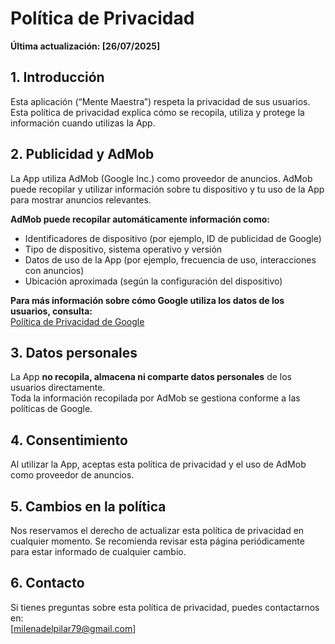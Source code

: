 # Política de Privacidad

**Última actualización: [26/07/2025]**

## 1. Introducción

Esta aplicación (“Mente Maestra”) respeta la privacidad de sus usuarios. Esta política de privacidad explica cómo se recopila, utiliza y protege la información cuando utilizas la App.

## 2. Publicidad y AdMob

La App utiliza AdMob (Google Inc.) como proveedor de anuncios. AdMob puede recopilar y utilizar información sobre tu dispositivo y tu uso de la App para mostrar anuncios relevantes.

**AdMob puede recopilar automáticamente información como:**
- Identificadores de dispositivo (por ejemplo, ID de publicidad de Google)
- Tipo de dispositivo, sistema operativo y versión
- Datos de uso de la App (por ejemplo, frecuencia de uso, interacciones con anuncios)
- Ubicación aproximada (según la configuración del dispositivo)

**Para más información sobre cómo Google utiliza los datos de los usuarios, consulta:**  
[Política de Privacidad de Google](https://policies.google.com/privacy)

## 3. Datos personales

La App **no recopila, almacena ni comparte datos personales** de los usuarios directamente.  
Toda la información recopilada por AdMob se gestiona conforme a las políticas de Google.

## 4. Consentimiento

Al utilizar la App, aceptas esta política de privacidad y el uso de AdMob como proveedor de anuncios.

## 5. Cambios en la política

Nos reservamos el derecho de actualizar esta política de privacidad en cualquier momento. Se recomienda revisar esta página periódicamente para estar informado de cualquier cambio.

## 6. Contacto

Si tienes preguntas sobre esta política de privacidad, puedes contactarnos en:  
[milenadelpilar79@gmail.com]
